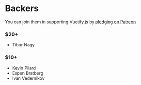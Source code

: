 # Backers

You can join them in supporting Vuetify.js by [pledging on Patreon](https://www.patreon.com/vuetify)

### $20+
- Tibor Nagy

### $10+

- Kevin Pilard
- Espen Bratberg
- Ivan Vedernikov
